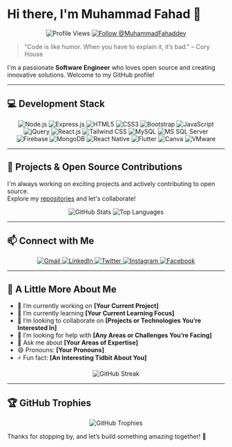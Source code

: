 # Hi there, I'm Muhammad Fahad 👋

<div align="center">
  <!-- Profile Views & Follow Badge -->
  <img src="https://komarev.com/ghpvc/?username=MuhammadFahaddev&color=blue" alt="Profile Views" />
  <a href="https://github.com/MuhammadFahaddev">
    <img src="https://img.shields.io/github/followers/MuhammadFahaddev?label=Follow&style=social" alt="Follow @MuhammadFahaddev" />
  </a>
</div>

> "Code is like humor. When you have to explain it, it’s bad." – Cory House

I'm a passionate **Software Engineer** who loves open source and creating innovative solutions. Welcome to my GitHub profile!

---

## 💻 Development Stack

<div align="center">
  <!-- Backend -->
  <img src="https://img.shields.io/badge/Node.js-43853D?style=for-the-badge&logo=node.js&logoColor=white" alt="Node.js" />
  <img src="https://img.shields.io/badge/Express.js-404D59?style=for-the-badge" alt="Express.js" />

  <!-- Web -->
  <img src="https://img.shields.io/badge/HTML5-E34F26?style=for-the-badge&logo=html5&logoColor=white" alt="HTML5" />
  <img src="https://img.shields.io/badge/CSS3-1572B6?style=for-the-badge&logo=css3&logoColor=white" alt="CSS3" />
  <img src="https://img.shields.io/badge/Bootstrap-7952B3?style=for-the-badge&logo=bootstrap&logoColor=white" alt="Bootstrap" />
  <img src="https://img.shields.io/badge/JavaScript-F7DF1E?style=for-the-badge&logo=javascript&logoColor=black" alt="JavaScript" />
  <img src="https://img.shields.io/badge/jQuery-0769AD?style=for-the-badge&logo=jquery&logoColor=white" alt="jQuery" />
  <img src="https://img.shields.io/badge/React.js-61DAFB?style=for-the-badge&logo=react&logoColor=black" alt="React.js" />
  <img src="https://img.shields.io/badge/TailwindCSS-38B2AC?style=for-the-badge&logo=tailwind-css&logoColor=white" alt="Tailwind CSS" />

  <!-- Databases -->
  <img src="https://img.shields.io/badge/MySQL-4479A1?style=for-the-badge&logo=mysql&logoColor=white" alt="MySQL" />
  <img src="https://img.shields.io/badge/MS%20SQL%20Server-CC2927?style=for-the-badge&logo=microsoft%20sql%20server&logoColor=white" alt="MS SQL Server" />
  <img src="https://img.shields.io/badge/Firebase-FFCA28?style=for-the-badge&logo=firebase&logoColor=black" alt="Firebase" />
  <img src="https://img.shields.io/badge/MongoDB-4EA94B?style=for-the-badge&logo=mongodb&logoColor=white" alt="MongoDB" />

  <!-- Mobile -->
  <img src="https://img.shields.io/badge/React%20Native-61DAFB?style=for-the-badge&logo=react&logoColor=black" alt="React Native" />
  <img src="https://img.shields.io/badge/Flutter-02569B?style=for-the-badge&logo=flutter&logoColor=white" alt="Flutter" />

  <!-- Design & Virtualization -->
  <img src="https://img.shields.io/badge/Canva-00C4CC?style=for-the-badge&logo=canva&logoColor=white" alt="Canva" />
  <img src="https://img.shields.io/badge/VMware-607078?style=for-the-badge&logo=vmware&logoColor=white" alt="VMware" />
</div>

---

## 🚀 Projects & Open Source Contributions

I'm always working on exciting projects and actively contributing to open source.  
Explore my [repositories](https://github.com/MuhammadFahaddev) and let's collaborate!

<div align="center">
  <!-- GitHub Stats -->
  <img src="https://github-readme-stats.vercel.app/api?username=MuhammadFahaddev&show_icons=true&theme=radical" alt="GitHub Stats" />
  <img src="https://github-readme-stats.vercel.app/api/top-langs/?username=MuhammadFahaddev&layout=compact&theme=radical" alt="Top Languages" />
</div>

---

## 📫 Connect with Me

<div align="center">
  <a href="mailto:muhammadfahad.dev@gmail.com">
    <img src="https://img.shields.io/badge/Gmail-D14836?style=for-the-badge&logo=gmail&logoColor=white" alt="Gmail">
  </a>
  <a href="https://www.linkedin.com/in/MuhammadFahaddev">
    <img src="https://img.shields.io/badge/LinkedIn-0077B5?style=for-the-badge&logo=linkedin&logoColor=white" alt="LinkedIn">
  </a>
  <a href="https://twitter.com/MuhammadFahaddev">
    <img src="https://img.shields.io/badge/Twitter-1DA1F2?style=for-the-badge&logo=twitter&logoColor=white" alt="Twitter">
  </a>
  <a href="https://www.instagram.com/fahadeon">
    <img src="https://img.shields.io/badge/Instagram-E4405F?style=for-the-badge&logo=instagram&logoColor=white" alt="Instagram">
  </a>
  <a href="https://www.facebook.com/MuhammadFahaddev">
    <img src="https://img.shields.io/badge/Facebook-1877F2?style=for-the-badge&logo=facebook&logoColor=white" alt="Facebook">
  </a>
</div>

---

## 🌟 A Little More About Me

- 🔭 I’m currently working on **[Your Current Project]**
- 🌱 I’m currently learning **[Your Current Learning Focus]**
- 👯 I’m looking to collaborate on **[Projects or Technologies You’re Interested In]**
- 🤔 I’m looking for help with **[Any Areas or Challenges You’re Facing]**
- 💬 Ask me about **[Your Areas of Expertise]**
- 😄 Pronouns: **[Your Pronouns]**
- ⚡ Fun fact: **[An Interesting Tidbit About You]**

<div align="center">
  <!-- GitHub Streak -->
  <img src="https://github-readme-streak-stats.herokuapp.com/?user=MuhammadFahaddev&theme=radical" alt="GitHub Streak" />
</div>

---

## 🏆 GitHub Trophies

<div align="center">
  <img src="https://github-profile-trophy.vercel.app/?username=MuhammadFahaddev&theme=radical" alt="GitHub Trophies" />
</div>

Thanks for stopping by, and let’s build something amazing together! 🚀
